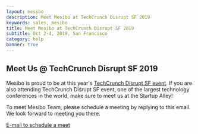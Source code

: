 ```yaml
---
layout: mesibo
description: Meet Mesibo at TechCrunch Disrupt SF 2019
keywords: sales, mesibo
title: Meet Mesibo at TechCrunch Disrupt SF 2019
subtitle: Oct 2-4, 2019, San Francisco
category: help
banner: true
---
```

<!-- main-container start -->
<!-- ================ -->
<section class="section main-container">
<div class="container">
<div class="row justify-content-md-center">
<div class="col-lg-8">
<h2 class="text-center mt-4">Meet Us @ <strong>TechCrunch Disrupt SF 2019</strong></h2>
<div class="separator"></div>
<p class="large text-center">
Mesibo is proud to be at this year's <a href="http://techcrunch.com/events/disrupt-sf-2019/" target="_blank">TechCrunch Disrupt SF event</a>. If you are also attending TechCrunch Disrupt SF event, one of the largest technology conferences in the world, make sure to meet us at the Startup Alley!
</p>
<p class="large text-center">
To meet Mesibo Team, please schedule a meeting by replying to this email. We look forward to meeting you there.
</p>
<div class="row justify-content-md-center">
<a href="mailto:sales@mesibo.com" class="btn btn-default-transparent radius-50">E-mail to schedule a meet</a>
</div>
</div>
</div>
</div>
</section>
<!-- section end -->

